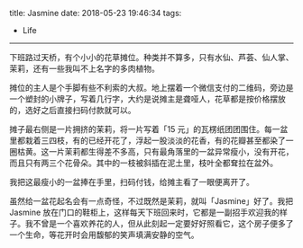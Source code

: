 title: Jasmine
date: 2018-05-23 19:46:34
tags:
- Life
---
下班路过天桥，有个小小的花草摊位。种类并不算多，只有水仙、芦荟、仙人掌、茉莉，还有一些我叫不上名字的多肉植物。

摊位的主人是个手脚有些不利索的大叔。地上摆着一个微信支付的二维码，旁边是一个塑封的小牌子，写着几行字，大约是说摊主是聋哑人，花草都是按价格摆放的，选好之后直接扫码付款就可以。

摊子最右侧是一片拥挤的茉莉，将一片写着「15 元」的瓦楞纸团团围住。每一盆里都栽着三四枝，有的已经开花了，浮起一股淡淡的花香，有的花瓣甚至都染了一圈枯黄。这一片茉莉都生得差不多高，只有最角落里的一盆异常瘦小，没有开花，而且只有两三个花骨朵。其中的一枝被斜插在泥土里，枝叶全都耷拉在盆外。

我把这最瘦小的一盆捧在手里，扫码付钱，给摊主看了一眼便离开了。

虽然给一盆花起名会有一点奇怪，不过既然是茉莉，就叫「Jasmine」好了。我把 Jasmine 放在门口的鞋柜上，这样每天下班回来时，它都是一副招手欢迎我的样子。我不曾是一个喜欢养花的人，但从此刻起一定要好好照看它，这个房子便多了一个生命，等花开时会用馥郁的笑声填满安静的空气。